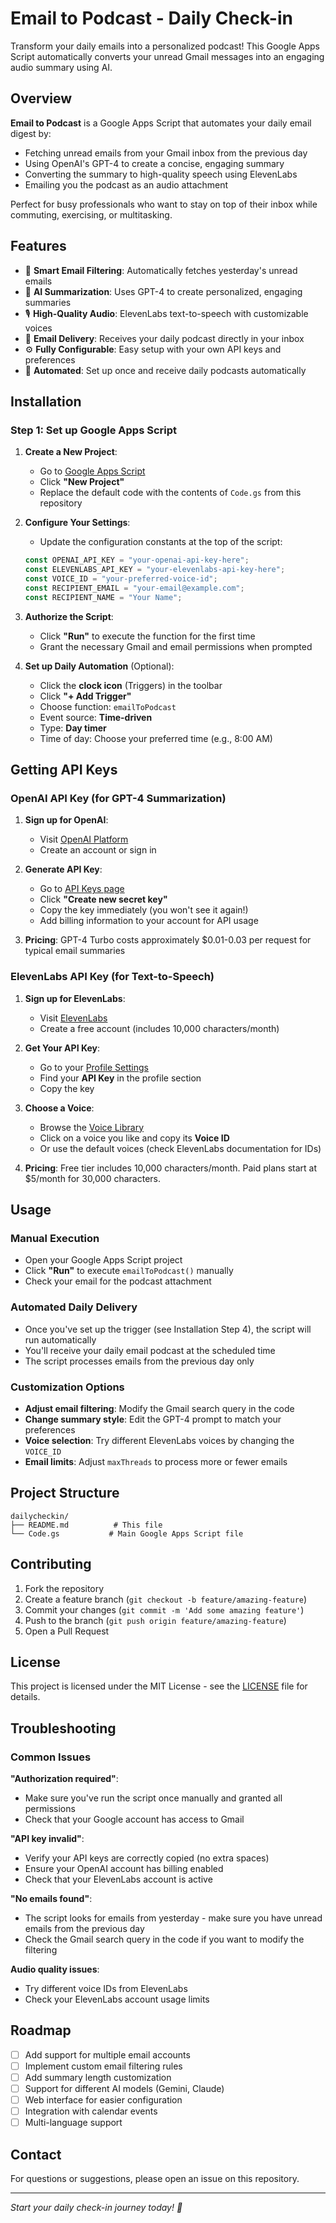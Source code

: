 # Email to Podcast - Daily Check-in

Transform your daily emails into a personalized podcast! This Google Apps Script automatically converts your unread Gmail messages into an engaging audio summary using AI.

## Overview

**Email to Podcast** is a Google Apps Script that automates your daily email digest by:
- Fetching unread emails from your Gmail inbox from the previous day
- Using OpenAI's GPT-4 to create a concise, engaging summary
- Converting the summary to high-quality speech using ElevenLabs
- Emailing you the podcast as an audio attachment

Perfect for busy professionals who want to stay on top of their inbox while commuting, exercising, or multitasking.

## Features

- 📧 **Smart Email Filtering**: Automatically fetches yesterday's unread emails
- 🤖 **AI Summarization**: Uses GPT-4 to create personalized, engaging summaries
- 🎙️ **High-Quality Audio**: ElevenLabs text-to-speech with customizable voices
- 📱 **Email Delivery**: Receives your daily podcast directly in your inbox
- ⚙️ **Fully Configurable**: Easy setup with your own API keys and preferences
- 🔄 **Automated**: Set up once and receive daily podcasts automatically

## Installation

### Step 1: Set up Google Apps Script

1. **Create a New Project**:
   - Go to [Google Apps Script](https://script.google.com/)
   - Click **"New Project"**
   - Replace the default code with the contents of `Code.gs` from this repository

2. **Configure Your Settings**:
   - Update the configuration constants at the top of the script:
   ```javascript
   const OPENAI_API_KEY = "your-openai-api-key-here";
   const ELEVENLABS_API_KEY = "your-elevenlabs-api-key-here";
   const VOICE_ID = "your-preferred-voice-id";
   const RECIPIENT_EMAIL = "your-email@example.com";
   const RECIPIENT_NAME = "Your Name";
   ```

3. **Authorize the Script**:
   - Click **"Run"** to execute the function for the first time
   - Grant the necessary Gmail and email permissions when prompted

4. **Set up Daily Automation** (Optional):
   - Click the **clock icon** (Triggers) in the toolbar
   - Click **"+ Add Trigger"**
   - Choose function: `emailToPodcast`
   - Event source: **Time-driven**
   - Type: **Day timer**
   - Time of day: Choose your preferred time (e.g., 8:00 AM)

## Getting API Keys

### OpenAI API Key (for GPT-4 Summarization)

1. **Sign up for OpenAI**:
   - Visit [OpenAI Platform](https://platform.openai.com/)
   - Create an account or sign in

2. **Generate API Key**:
   - Go to [API Keys page](https://platform.openai.com/api-keys)
   - Click **"Create new secret key"**
   - Copy the key immediately (you won't see it again!)
   - Add billing information to your account for API usage

3. **Pricing**: GPT-4 Turbo costs approximately $0.01-0.03 per request for typical email summaries

### ElevenLabs API Key (for Text-to-Speech)

1. **Sign up for ElevenLabs**:
   - Visit [ElevenLabs](https://elevenlabs.io/)
   - Create a free account (includes 10,000 characters/month)

2. **Get Your API Key**:
   - Go to your [Profile Settings](https://elevenlabs.io/speech-synthesis)
   - Find your **API Key** in the profile section
   - Copy the key

3. **Choose a Voice**:
   - Browse the [Voice Library](https://elevenlabs.io/voice-library)
   - Click on a voice you like and copy its **Voice ID**
   - Or use the default voices (check ElevenLabs documentation for IDs)

4. **Pricing**: Free tier includes 10,000 characters/month. Paid plans start at $5/month for 30,000 characters.

## Usage

### Manual Execution
- Open your Google Apps Script project
- Click **"Run"** to execute `emailToPodcast()` manually
- Check your email for the podcast attachment

### Automated Daily Delivery
- Once you've set up the trigger (see Installation Step 4), the script will run automatically
- You'll receive your daily email podcast at the scheduled time
- The script processes emails from the previous day only

### Customization Options
- **Adjust email filtering**: Modify the Gmail search query in the code
- **Change summary style**: Edit the GPT-4 prompt to match your preferences
- **Voice selection**: Try different ElevenLabs voices by changing the `VOICE_ID`
- **Email limits**: Adjust `maxThreads` to process more or fewer emails

## Project Structure

```
dailycheckin/
├── README.md          # This file
└── Code.gs           # Main Google Apps Script file
```

## Contributing

1. Fork the repository
2. Create a feature branch (`git checkout -b feature/amazing-feature`)
3. Commit your changes (`git commit -m 'Add some amazing feature'`)
4. Push to the branch (`git push origin feature/amazing-feature`)
5. Open a Pull Request

## License

This project is licensed under the MIT License - see the [LICENSE](LICENSE) file for details.

## Troubleshooting

### Common Issues

**"Authorization required"**: 
- Make sure you've run the script once manually and granted all permissions
- Check that your Google account has access to Gmail

**"API key invalid"**:
- Verify your API keys are correctly copied (no extra spaces)
- Ensure your OpenAI account has billing enabled
- Check that your ElevenLabs account is active

**"No emails found"**:
- The script looks for emails from yesterday - make sure you have unread emails from the previous day
- Check the Gmail search query in the code if you want to modify the filtering

**Audio quality issues**:
- Try different voice IDs from ElevenLabs
- Check your ElevenLabs account usage limits

## Roadmap

- [ ] Add support for multiple email accounts
- [ ] Implement custom email filtering rules
- [ ] Add summary length customization
- [ ] Support for different AI models (Gemini, Claude)
- [ ] Web interface for easier configuration
- [ ] Integration with calendar events
- [ ] Multi-language support

## Contact

For questions or suggestions, please open an issue on this repository.

---

*Start your daily check-in journey today! 🚀*
